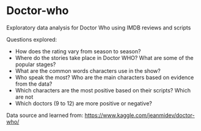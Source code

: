 # Doctor-who
Exploratory data analysis for Doctor Who using IMDB reviews and scripts

Questions explored:
- How does the rating vary from season to season?
- Where do the stories take place in Doctor WHO? What are some of the popular stages?
- What are the common words characters use in the show?
- Who speak the most? Who are the main characters based on evidence from the data?
- Which characters are the most positive based on their scripts? Which are not
- Which doctors (9 to 12) are more positive or negative?


Data source and learned from: https://www.kaggle.com/jeanmidev/doctor-who/

